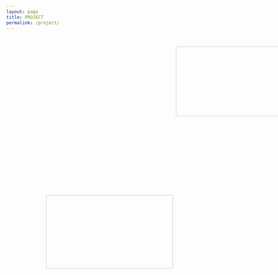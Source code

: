 ```yaml
---
layout: page
title: PROJECT
permalink: /project/
---
```



<!--HTML 방법
[<img src="/assets/img/roborts_original.png" alt="Hello" width="400" height="270" onmouseover="this.src='/assets/img/roborts_modified.png'" width="400" height="270"  onmouseout="this.src='/assets/img/roborts_original.png'"/>](/roborts/)
-->


<!-- RoboRTS -->
<html>
<head>
  <style type="text/css">
    .pic1
    {
      position:absolute;
      top:180px;
      left:19px;
      width:300px;
      height:190px;
      background: url(/assets/img/roborts_original.png) no-repeat;
      background-size: contain;
    }
    .text1
    {
      width:300px;
      height:190px;
      background:#FFF;
      opacity:0;
    }
    .pic1:hover .text1
    {
      opacity:0.6;
      text-align:center;
      color:#000000;
      font-size:20px;
      font-weight:700;
      font-family:"Times New Roman", Times, serif;
      padding:45px;
    }
    .pic2
    {
      position:absolute;
      top:180px;
      left:335px;
      width:auto;
      height:185px;
      background: url(/assets/img/burger.png) no-repeat;
      background-size: contain;
      max-width: 400px;
    }
    .text2
    {
      width:340px;
      height:217px;
      background:#FFF;
      opacity:0;
    }
    .pic2:hover .text2
    {
      opacity:0.6;
      text-align:center;
      color:#000000;
      font-size:20px;
      font-weight:700;
      font-family:"Times New Roman", Times, serif;
      padding:45px;
    }
    .pic3
    {
      position:absolute;
      top:380px;
      left:335px;
      width:355px;
      height:182px;
      background: url(/assets/img/DORI.png) no-repeat;
      background-size: contain;
      max-width: 400px;
    }
    .text3
    {
      width:340px;
      height:196px;
      background:#FFF;
      opacity:0;
    }
    .pic3:hover .text3
    {
      opacity:0.6;
      text-align:center;
      color:#000000;
      font-size:20px;
      font-weight:700;
      font-family:"Times New Roman", Times, serif;
      padding:45px;
    }
    .pic4
    {
      position:absolute;
      top:380px;
      left:19px;
      width:320px;
      height:266px;
      background: url(/assets/img/sentiment-analysis.png) no-repeat;
      background-size: contain;
      max-width: 300px;
    }
    .text4
    {
      width:300px;
      height:196px;
      background:#FFF;
      opacity:0;
    }
    .pic4:hover .text4
    {
      opacity:0.6;
      text-align:center;
      color:#000000;
      font-size:20px;
      font-weight:700;
      font-family:"Times New Roman", Times, serif;
      padding:45px;
    }
    .pic5
    {
      position:absolute;
      top:580px;
      left:19px;
      width:320px;
      height:300px;
      background: url(/assets/img/gesture-generation.jpg) no-repeat;
      background-size: contain;
      max-width: 300px;
    }
    .text5
    {
      width:300px;
      height:196px;
      background:#FFF;
      opacity:0;
    }
    .pic5:hover .text5
    {
      opacity:0.6;
      text-align:center;
      color:#000000;
      font-size:20px;
      font-weight:700;
      font-family:"Times New Roman", Times, serif;
      padding:45px;
    }
    .pic6
    {
      position:absolute;
      border : 1px solid #ccc;
      top:180px;
      left:685px;
      width:380px;
      height:185px;
      background: url(/assets/img/odmgpf.jpg) no-repeat;
      background-size: contain;
      max-width: 320px;
    }
    .text6
    {
      width:320px;
      height:196px;
      background:#FFF;
      opacity:0;
    }
    .pic6:hover .text6
    {
      opacity:0.6;
      text-align:center;
      color:#000000;
      font-size:20px;
      font-weight:700;
      font-family:"Times New Roman", Times, serif;
      padding:45px;
    }
    .pic7
    {
      position:absolute;
      border : 1px solid #ccc;
      top:580px;
      left:335px;
      width:380px;
      height:196px;
      background: url(/assets/img/chatbot.jpg) no-repeat;
      background-size: contain;
      max-width: 340px;
    }
    .text7
    {
      width:340px;
      height:196px;
      background:#FFF;
      opacity:0;
    }
    .pic7:hover .text7
    {
      opacity:0.6;
      text-align:center;
      color:#000000;
      font-size:20px;
      font-weight:700;
      font-family:"Times New Roman", Times, serif;
      padding:45px;
    }

  </style>
</head>
<body>
  
  <div class="pic1">
  <div class="text1">
  <br>
  <a href="/roborts/" class="no-uline" 
  style="
  color: black;
  font-size: 1.0em;
  font-weight: bold;
  text-decoration: none;
  ">
    RoboRTS
  </a>
  </div>
</div>
  
  <div class="pic2">
  <div class="text2">
  <br>
  <a href="/stargazer/" class="no-uline" 
  style="
  color: black;
  font-size: 1.0em;
  font-weight: bold;
  text-decoration: none;
  ">
    Stargazer
  </a>
  </div>
</div>
  
  <div class="pic3">
  <div class="text3">
  <br>
  <a href="/dori/" class="no-uline" 
  style="
  color: black;
  font-size: 1.0em;
  font-weight: bold;
  text-decoration: none;
  ">
    Digital Companion Robot
  </a>
  </div>
</div>

  <div class="pic4">
  <div class="text4">
  <br>
  <a href="/sentiment-analysis/" class="no-uline" 
  style="
  color: black;
  font-size: 1.0em;
  font-weight: bold;
  text-decoration: none;
  ">
    Sentiment Analysis
  </a>
  </div>
</div>

  <div class="pic5">
  <div class="text5">
  <br>
  <a href="/gesture-generation/" class="no-uline" 
  style="
  color: black;
  font-size: 1.0em;
  font-weight: bold;
  text-decoration: none;
  ">
    Gesture Generation
  </a>
  </div>
</div>

  <div class="pic6">
  <div class="text6">
  <br>
  <a href="/ODMG-PF/" class="no-uline" 
  style="
  color: black;
  font-size: 1.0em;
  font-weight: bold;
  text-decoration: none;
  ">
    ODMG-PF
  </a>
  </div>
</div>

  <div class="pic7">
  <div class="text7">
  <br>
  <a href="/chatbot/" class="no-uline" 
  style="
  color: black;
  font-size: 1.0em;
  font-weight: bold;
  text-decoration: none;
  ">
    Chatbot
  </a>
  </div>
</div>

</div>
</body>
</html>







